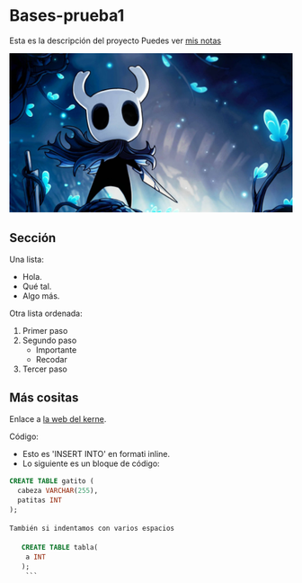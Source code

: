 # Bases-prueba1
Esta es la descripción del proyecto
Puedes ver [mis notas](/mis-notas.md)

![El mejor juego](blue-aesthetic-hollow-knight-djwbkkcn3cganm1x.jpg)

## Sección 
Una lista:
- Hola.
- Qué tal.
- Algo más.

Otra lista ordenada:
1. Primer paso
2. Segundo paso
   - Importante
   - Recodar
3. Tercer paso


## Más cositas 
Enlace a [la web del kerne](https://kernel.org).

Código:
- Esto es 'INSERT INTO' en formati inline.
- Lo siguiente es un bloque de código:


```sql
CREATE TABLE gatito (
  cabeza VARCHAR(255),
  patitas INT
);

También si indentamos con varios espacios

   CREATE TABLE tabla(
    a INT
   );
    ```
